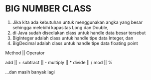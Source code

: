# BIG NUMBER CLASS

1. Jika kita ada kebutuhan untuk menggunakan angka yang besar sehingga melebihi kapasitas Long dan Double, 
2. di Java sudah disediakan class untuk handle data besar tersebut
3. BigInteger adalah class untuk handle tipe data Integer, dan
4. BigDecimal adalah class untuk handle tipe data floating point


Method       ||     Operator

add          ||     +
subtract     ||     -
multiply     ||     *
divide       ||     /
mod          ||     %

...dan masih banyak lagi
 
